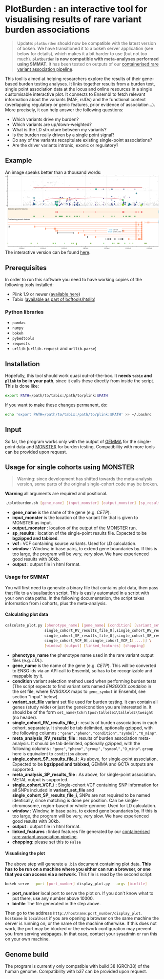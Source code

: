 # PlotBurden : an interactive tool for visualising results of rare variant burden associations

> Update: `plotburden` should now be compatible with the latest version of bokeh. We have transitioned it to a bokeh server application (see below for details), which makes it a bit harder to use (but not too much). **`plotburden` is now compatible with meta-analyses performed using SMMAT**. It has been tested on outputs of our [containerised rare variant association pipeline](https://github.com/hmgu-itg/burden_testing).

This tool is aimed at helping researchers explore the results of their gene-based burden testing analyses. It links together results from a burden test, single point association data at the locus and online resources in a single customisable interactive plot. It connects to Ensembl to fetch relevant information about the variants (MAF, rsIDs) and the functional context (overlapping regulatory or genic features, prior evidence of association...). More precisely, it can help answer the following questions:
* Which variants drive my burden?
* Which variants are up/down-weighted?
* What is the LD structure between my variants? 
* Is the burden really driven by a single point signal?
* Do any of the variants recapitulate existing single-point associations?
* Are the driver variants intronic, exonic or regulatory?

## Example
An image speaks better than a thousand words:
![Example image](example.png)
The interactive version can be found [here](http://rawgit.com/wtsi-team144/plotburden/master/example.html).

## Prerequisites
In order to run this software you need to have working copies of the following tools installed:
* Plink 1.9 or newer ([available here](https://www.cog-genomics.org/plink2/index))
* Tabix ([available as part of bcftools/htslib](http://www.htslib.org/download/))

### Python libraries
* `pandas`
* `numpy`
* `bokeh`
* `pybedtools`
* `requests`
* `urllib` (`urllib.request` and `urllib.parse`)


## Installation
Hopefully, this tool should work quasi out-of-the-box. It **needs `tabix` and `plink` to be in your path**, since it calls these directly from inside the script. This is done like:

```bash
export PATH=/path/to/tabix:/path/to/plink:$PATH
```

If you want to make these changes permanent, do:
```bash
echo 'export PATH=/path/to/tabix:/path/to/plink:$PATH' >> ~/.bashrc
```

## Input
So far, the program works only with the output of [GEMMA](http://www.xzlab.org/software.html) for the single-point data and [MONSTER](https://www.stat.uchicago.edu/~mcpeek/software/MONSTER/index.html) for burden testing. Compatibility with more tools can be provided upon request.

## Usage for single cohorts using MONSTER

> Warning: since development has shifted towards the meta-analysis version, some parts of the original single-cohort code may be broken.

**Warning** all arguments are required and positional.

```bash
./plotburden.sh [gene_name] [input_monster] [output_monster] [sp_results] [vcf] [window] [output]
```
* **gene_name** is the name of the gene (e.g. _CETP_).
* **input_monster** is the location of the variant file that is given to MONSTER as input.
* **output_monster** : location of the output of the MONSTER run.
* **sp_results** : location of the single-point results file. Expected to be **bgzipped and tabixed**.
* **vcf** : VCF containing source variants. Used for LD calculation.
* **window** : Window, in base pairs, to extend gene boundaries by. If this is too large, the program will be very, very slow. We have experienced good results with 30kb.
* **output** : output file in html format.

### Usage for SMMAT

You will first need to generate a binary file that contains plot data, then pass that file to a visualisation script. This is easily automated in a script with your own data paths. In the following documentation, the script takes information from _i_ cohorts, plus the meta-analysis.

#### Calculating plot data

```bash
calculate_plot.py [phenotype_name] [gene_name] [condition] [variant_set_file] \
                  single_cohort_RV_results_file_0[,single_cohort_RV_results_file_1[,...]]],meta_analysis_RV_results_file cohort_name_0[,cohort_name_1[,...]] \
                  single_cohort_SP_results_file_0[,single_cohort_SP_results_file_1[,...]]],meta_analysis_SP_results_file \
                  single_cohort_VCF_0[,single_cohort_VCF_1[,...]] \
                  [window] [output] [linked_features] [chopping]
```

* **phenotype_name** the phenotype name used in the rare variant output files (e.g. _LDL_).
* **gene_name** is the name of the gene (e.g. _CETP_). This will be converted to ENSG ids via an API call to Ensembl, so has to be recognizable and mappable by it.
* **condition** variant selection method used when performing burden tests (The script expects to find variant sets named _ENSGXXX.condition_ in the set file, where _ENSGXXX_ maps to `gene_symbol` in Ensembl, see section "Input" below).
* **variant_set_file** variant set file used for burden testing. It can contain all genes (study wide) or just the gene/condition you are interested in. It should be of the form `set_name\tchr\tpos\tallele1\tallele2\tweight` (no header).
* **single_cohort_RV_results_file_i** : results of burden associations in each cohort, separately. It should be tab delimited, optionally gzipped, with the following columns : `"gene","pheno","condition","symbol","O_minp"`.
* **meta_analysis_RV_results_file** : results of burden association meta-analysis. It should be tab delimited, optionally gzipped, with the following columns : `"gene","pheno","group","symbol","O_minp"`. `group` here is equivalent to `condition` above.
* **single_cohort_SP_results_file_i** : As above, for single-point association. Expected to be **bgzipped and tabixed**, GEMMA and GCTA outputs are supported.
* **meta_analysis_SP_results_file** : As above, for single-point association. METAL output is supported.
* **single_cohort_VCF_i** : Single-cohort VCF containing SNP information for all SNPs included in **variant_set_file** and **single_cohort_SP_results_file_i**, SNPs are not required to be named identically, since matching is done per position. Can be single-chromosome, region-based or whole-genome. Used for LD calculation.
* **window** : Window, in base pairs, to extend gene boundaries by. If this is too large, the program will be very, very slow. We have experienced good results with 30kb.
* **output** : output file in html format.
* **linked_features** : linked features file generated by our [containerised rare variant association pipeline](https://github.com/hmgu-itg/burden_testing).
* **chopping**: please set this to `False`

#### Visualising the plot

The above step will generate a `.bin` document containing plot data. **This has to be run on a machine where you either can run a browser, or one that you can access via a network**. This file is read by the second script:

```bash
bokeh serve --port [port_number] display_plot.py --args [binfile]
```

* **port_number** local port to serve the plot on. If you don't know what to put there, use any number above 10000.
* **binfile** The file generated in the step above.

Then go to the address `http://hostname:port_number/display_plot`. `hostname` is `localhost` if you are opening a browser on the same machine the server is running on, or the name of the machine otherwise. If this does not work, the port may be blocked or the network configuration may prevent you from serving webpages. In that case, contact your sysadmin or run this on your own machine.

## Genome build
The program is currently only compatible with build 38 (GRCh38) of the human genome. Compatibility with b37 can be provided upon request.
